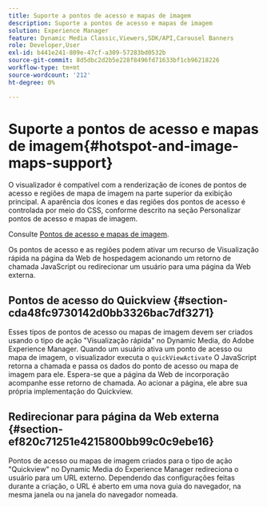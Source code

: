 ```yaml
---
title: Suporte a pontos de acesso e mapas de imagem
description: Suporte a pontos de acesso e mapas de imagem
solution: Experience Manager
feature: Dynamic Media Classic,Viewers,SDK/API,Carousel Banners
role: Developer,User
exl-id: b441e241-809e-47cf-a309-57283bd0532b
source-git-commit: 8d5dbc2d2b5e228f8496fd71633bf1cb96218226
workflow-type: tm+mt
source-wordcount: '212'
ht-degree: 0%

---
```


# Suporte a pontos de acesso e mapas de imagem{#hotspot-and-image-maps-support}

O visualizador é compatível com a renderização de ícones de pontos de acesso e regiões de mapa de imagem na parte superior da exibição principal. A aparência dos ícones e das regiões dos pontos de acesso é controlada por meio do CSS, conforme descrito na seção Personalizar pontos de acesso e mapas de imagem.

Consulte [Pontos de acesso e mapas de imagem](../../c-html5-aem-asset-viewers/c-html5-aem-carousel/c-html5-aem-carousel-customizingviewer/r-html5-aem-carousel-customize-hotspots-imagemaps.md#reference-2ac3cc414ef2467390bf53145f1d8d74).

Os pontos de acesso e as regiões podem ativar um recurso de Visualização rápida na página da Web de hospedagem acionando um retorno de chamada JavaScript ou redirecionar um usuário para uma página da Web externa.

## Pontos de acesso do Quickview {#section-cda48fc9730142d0bb3326bac7df3271}

Esses tipos de pontos de acesso ou mapas de imagem devem ser criados usando o tipo de ação &quot;Visualização rápida&quot; no Dynamic Media, do Adobe Experience Manager. Quando um usuário ativa um ponto de acesso ou mapa de imagem, o visualizador executa o `quickViewActivate` O JavaScript retorna a chamada e passa os dados do ponto de acesso ou mapa de imagem para ele. Espera-se que a página da Web de incorporação acompanhe esse retorno de chamada. Ao acionar a página, ele abre sua própria implementação do Quickview.

## Redirecionar para página da Web externa {#section-ef820c71251e4215800bb99c0c9ebe16}

Pontos de acesso ou mapas de imagem criados para o tipo de ação &quot;Quickview&quot; no Dynamic Media do Experience Manager redireciona o usuário para um URL externo. Dependendo das configurações feitas durante a criação, o URL é aberto em uma nova guia do navegador, na mesma janela ou na janela do navegador nomeada.
